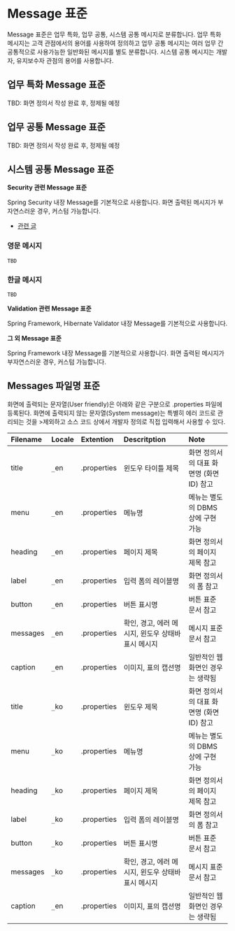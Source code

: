 # Message 표준 #

Message 표준은  업무 특화, 업무 공통, 시스템 공통 메시지로 분류합니다.
업무 특화 메시지는 고객 관점에서의 용어를 사용하여 정의하고
업무 공통 메시지는 여러 업무 간 공통적으로 사용가능한 일반화된 메시지를 별도 분류합니다.
시스템 공통 메시지는 개발자, 유지보수자 관점의 용어를 사용합니다.

## 업무 특화 Message 표준 ##

TBD: 화면 정의서 작성 완료 후, 정제될 예정

## 업무 공통 Message 표준 ##

TBD: 화면 정의서 작성 완료 후, 정제될 예정

## 시스템 공통 Message 표준 ##

**Security 관련 Message 표준**

Spring Security 내장 Message를 기본적으로 사용합니다.
화면 출력된 메시지가 부자연스러운 경우, 커스텀 가능합니다.

  * [관련 글](http://www.mkyong.com/spring-security/display-custom-error-message-in-spring-security/)

### 영문 메시지 ###
```
TBD
```

### 한글 메시지 ###
```
TBD
```

**Validation 관련 Message 표준**

Spring Framework, Hibernate Validator 내장 Message를 기본적으로 사용합니다.

**그 외 Message 표준**

Spring Framework 내장 Message를 기본적으로 사용합니다.
화면 출력된 메시지가 부자연스러운 경우, 커스텀 가능합니다.

## Messages 파일명 표준 ##

화면에 출력되는 문자열(User friendly)은 아래와 같은 구분으로 .properties 파일에 등록된다.
화면에 출력되지 않는 문자열(System message)는 특별히 에러 코드로 관리되는 것을 >제외하고
소스 코드 상에서 개발자 정의로 직접 입력해서 사용할 수 있다.

|Filename|Locale|Extention|Descritption|Note|
|:-------|:-----|:--------|:-----------|:---|
|title   |`_`en |.properties|윈도우 타이틀 제목  |화면 정의서의 대표 화면명 (화면 ID) 참고|
|menu    |`_`en |.properties|메뉴명         |메뉴는 별도의 DBMS 상에 구현 가능|
|heading |`_`en |.properties|페이지 제목      |화면 정의서의 페이지 제목 참고|
|label   |`_`en |.properties|입력 폼의 레이블명  |화면 정의서의 폼 참고|
|button  |`_`en |.properties|버튼 표시명      |버튼 표준 문서 참고|
|messages|`_`en |.properties|확인, 경고, 에러 메시지, 윈도우 상태바 표시 메시지|메시지 표준 문서 참고|
|caption |`_`en |.properties|이미지, 표의 캡션명 |일반적인 웹 화면인 경우는 생략됨|
|title   |`_`ko |.properties|윈도우 제목      |화면 정의서의 대표 화면명 (화면 ID) 참고|
|menu    |`_`ko |.properties|메뉴명         |메뉴는 별도의 DBMS 상에 구현 가능|
|heading |`_`ko |.properties|페이지 제목      |화면 정의서의 페이지 제목 참고|
|label   |`_`ko |.properties|입력 폼의 레이블명  |화면 정의서의 폼 참고|
|button  |`_`ko |.properties|버튼 표시명      |버튼 표준 문서 참고|
|messages|`_`ko |.properties|확인, 경고, 에러 메시지, 윈도우 상태바 표시 메시지|메시지 표준 문서 참고|
|caption |`_`en |.properties|이미지, 표의 캡션명 |일반적인 웹 화면인 경우는 생략됨|